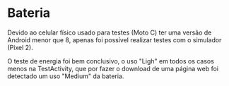 # Bateria
Devido ao celular físico usado para testes (Moto C) ter uma versão de Android menor que 8, apenas foi possível realizar testes com o simulador (Pixel 2).

O teste de energia foi bem conclusivo, o uso "Ligh" em todos os casos menos na TestActivity, que por fazer o download de uma página web foi detectado um uso "Medium" da bateria.